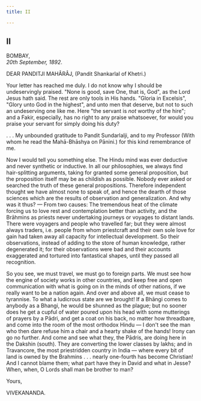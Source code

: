 ```yaml
---
title: II

---
```





  

  

## II

BOMBAY,  
*20th September, 1892*.

DEAR PANDITJI MAHÂRÂJ, (Pandit Shankarlal of Khetri.)

Your letter has reached me duly. I do not know why I should be
undeservingly praised. "None is good, save One, that is, God", as the
Lord Jesus hath said. The rest are only tools in His hands. "Gloria in
Excelsis", "Glory unto God in the highest", and unto men that deserve,
but not to such an undeserving one like me. Here "the servant is *not*
worthy of the hire"; and a Fakir, especially, has no right to any praise
whatsoever, for would you praise your servant for simply doing his duty?

. . . My unbounded gratitude to Pandit Sundarlalji, and to my Professor
(With whom he read the Mahā-Bhāshya on Pānini.) for this kind
remembrance of me.

Now I would tell you something else. The Hindu mind was ever deductive
and never synthetic or inductive. In all our philosophies, we always
find hair-splitting arguments, taking for granted some general
proposition, but the proposition itself may be as childish as possible.
Nobody ever asked or searched the truth of these general propositions.
Therefore independent thought we have almost none to speak of, and hence
the dearth of those sciences which are the results of observation and
generalization. And why was it thus? — From two causes: The tremendous
heat of the climate forcing us to love rest and contemplation better
than activity, and the Brāhmins as priests never undertaking journeys or
voyages to distant lands. There were voyagers and people who travelled
far; but they were almost always traders, i.e. people from whom
priestcraft and their own sole love for gain had taken away all capacity
for intellectual development. So their observations, instead of adding
to the store of human knowledge, rather degenerated it; for their
observations were bad and their accounts exaggerated and tortured into
fantastical shapes, until they passed all recognition.

So you see, we must travel, we must go to foreign parts. We must see how
the engine of society works in other countries, and keep free and open
communication with what is going on in the minds of other nations, if we
really want to be a nation again. And over and above all, we must cease
to tyrannise. To what a ludicrous state are we brought! If a Bhāngi
comes to anybody as a Bhangi, he would be shunned as the plague; but no
sooner does he get a cupful of water poured upon his head with some
mutterings of prayers by a Pādri, and get a coat on his back, no matter
how threadbare, and come into the room of the most orthodox Hindu — I
don't see the man who then dare refuse him a chair and a hearty shake of
the hands! Irony can go no further. And come and see what they, the
Pādris, are doing here in the Dakshin (south). They are converting the
lower classes by lakhs; and in Travancore, the most priestridden country
in India — where every bit of land is owned by the Brahmins . . . nearly
one-fourth has become Christian! And I cannot blame them; what part have
they in David and what in Jesse? When, when, O Lords shall man be
brother to man?

Yours,

VIVEKANANDA.


